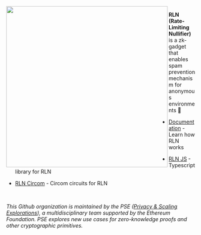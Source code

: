 <img align="left" src="https://github.com/Rate-Limiting-Nullifier/.github/blob/main/profile/logo.svg" width="430">

<!-- ## Hi there 👋 Welcome to RLN! -->

**RLN (Rate-Limiting Nullifier)** is a zk-gadget that enables spam prevention mechanism for anonymous environments 🧙

* [Documentation](rate-limiting-nullifier.github.io/rln-docs/) - Learn how RLN works

* [RLN JS](https://github.com/Rate-Limiting-Nullifier/rlnjs) - Typescript library for RLN

* [RLN Circom](https://github.com/Rate-Limiting-Nullifier/rln_circuits) - Circom circuits for RLN
<!-- 
* [Zerokit](https://github.com/vacp2p/zerokit) - Rust RLN library in collaboration with the Vac Team -->

<br/>

*This Github organization is maintained by the PSE ([Privacy & Scaling Explorations](https://github.com/privacy-scaling-explorations/)), a multidisciplinary team supported by the Ethereum Foundation. PSE explores new use cases for zero-knowledge proofs and other cryptographic primitives.*
